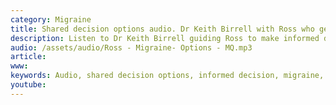```yaml
---
category: Migraine
title: Shared decision options audio. Dr Keith Birrell with Ross who gets migraine headaches
description: Listen to Dr Keith Birrell guiding Ross to make informed decisions about how to prevent migraines
audio: /assets/audio/Ross - Migraine- Options - MQ.mp3
article: 
www: 
keywords: Audio, shared decision options, informed decision, migraine, headache, prevention, amitriptyline, beta blockers, riboflavin
youtube:
--- 
```

